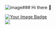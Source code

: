 ![image](https://github.com/user-attachments/assets/5b38fb1f-1769-421f-be0e-6d827932fd70)### Hi there 👋

<!--
**Ashraf-Toubar/Ashraf-Toubar** is a ✨ _special_ ✨ repository because its `README.md` (this file) appears on your GitHub profile.

Here are some ideas to get you started:

- 🔭 I’m currently working on ...
- 🌱 I’m currently learning ...
- 👯 I’m looking to collaborate on ...
- 🤔 I’m looking for help with ...
- 💬 Ask me about ...
- 📫 How to reach me: ...
- 😄 Pronouns: ...
- ⚡ Fun fact: ...
-->
<a href="https://tryhackme.com/p/ATOUBAR" target="blank">
        <img src="https://tryhackme-badges.s3.amazonaws.com/ATOUBAR.png" alt="Your Image Badge" /></a>
<br>
<a href="https://www.codewars.com/users/Ashraf-Toubar">
<img src="https://www.codewars.com/users/Ashraf-Toubar/badges/large"></a>


